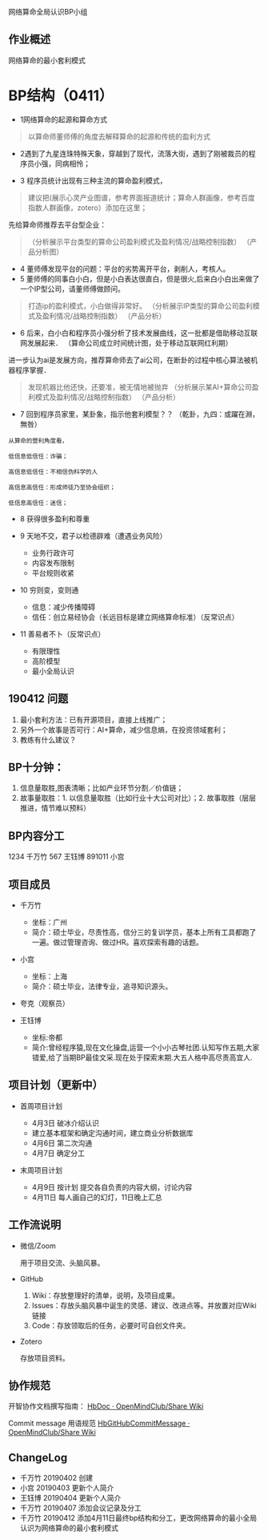 网络算命全局认识BP小组

## 作业概述

网络算命的最小套利模式

# BP结构（0411）

- 1网络算命的起源和算命方式
> 以算命师董师傅的角度去解释算命的起源和传统的盈利方式

- 2遇到了九星连珠特殊天象，穿越到了现代，流落大街，遇到了刚被裁员的程序员小强，同病相怜；

- 3 程序员统计出现有三种主流的算命盈利模式，
 > 建议把(展示心灵产业图谱，参考界面报道统计；算命人群画像，参考百度指数人群画像，zotero）添加在这里；

先给算命师推荐去平台型企业：
> （分析展示平台类型的算命公司盈利模式及盈利情况/战略控制指数）
（产品分析图）

- 4 董师傅发现平台的问题：平台的劣势离开平台，剥削人，考核人。
- 5 董师傅的同事白小白，但是小白表达很直白，但是很火,后来白小白出来做了一个IP型公司，请董师傅做顾问。
> 打造ip的盈利模式，小白做得非常好。
（分析展示IP类型的算命公司盈利模式及盈利情况/战略控制指数）
（产品分析）

- 6 后来，白小白和程序员小强分析了技术发展曲线，这一批都是借助移动互联网发展起来．
（算命公司成立时间统计图，处于移动互联网红利期）

进一步认为ai是发展方向，推荐算命师去了ai公司，在断卦的过程中核心算法被机器程序掌握．

> 发现机器比他还快，还要准，被无情地被抛弃
（分析展示某AI+算命公司盈利模式及盈利情况/战略控制指数）
（产品分析）
- 7 回到程序员家里，某卦象，指示他套利模型？？
（乾卦，九四：或躍在淵，無咎）
> 
    从算命的营利角度看，

    低信息低信任：诈骗；

    高信息低信任：不相信伪科学的人

    高信息高信任：形成师徒乃至协会组织；

    低信息高信任：迷信；

- 8 获得很多盈利和尊重
- 9 天地不交，君子以检德辟难（遭遇业务风险）

  - 业务行政许可
  - 内容发布限制
  - 平台规则收紧

- 10 穷则变，变则通

  - 信息：减少传播障碍
  - 信任：创立易经协会（长远目标是建立网络算命标准）（反常识点）

- 11 善易者不卜（反常识点）

  - 有限理性
  - 高阶模型
  - 最小全局认识

## 190412 问题
1. 最小套利方法：已有开源项目，直接上线推广；
2. 另外一个故事是否可行：AI+算命，减少信息熵，在投资领域套利；
3. 教练有什么建议？


## BP十分钟：
1. 信息量取胜,图表清晰；比如产业环节分割／价值链；
2. 故事量取胜：1. 以信息量取胜（比如行业十大公司对比）；2. 故事取胜（层层推进，情节难以预料） 


## BP内容分工
1234 千万竹 567 王钰博 891011 小宫

## 项目成员

- 千万竹
    - 坐标：广州
    - 简介：硕士毕业，尽责性高，信分三的复训学员，基本上所有工具都跑了一遍。做过管理咨询、做过HR。喜欢探索有趣的话题。
- 小宫   
    - 坐标：上海
    - 简介：硕士毕业，法律专业，追寻知识源头。
- 夸克（观察员）
    
- 王钰博
    - 坐标:帝都
    - 简介:曾经程序猿,现在文化操盘,运营一个小小古琴社团.认知写作五期,大家错爱,给了当期BP最佳文采.现在处于探索末期.大五人格中高尽责高宜人.
    
## 项目计划（更新中）

- 首周项目计划
    - 4月3日 破冰介绍认识 
    - 建立基本框架和确定沟通时间，建立商业分析数据库
    - 4月6日 第二次沟通 
    - 4月7日 确定分工

    
- 末周项目计划
    - 4月9日 按计划 提交各自负责的内容大纲，讨论内容
    - 4月11日 每人画自己的幻灯，11日晚上汇总


## 工作流说明

- 微信/Zoom

  用于项目交流、头脑风暴。

- GitHub

  1. Wiki：存放整理好的清单，说明，及项目成果。
  2. Issues：存放头脑风暴中诞生的灵感、建议、改进点等。并放置对应Wiki链接
  3. Code：存放领取后的任务，必要时可自创文件夹。

- Zotero

  存放项目资料。


## 协作规范

开智协作文档撰写指南： [HbDoc · OpenMindClub/Share Wiki](https://github.com/OpenMindClub/Share/wiki/HbDoc) 

Commit message 用语规范 [HbGitHubCommitMessage · OpenMindClub/Share Wiki](https://github.com/OpenMindClub/Share/wiki/HbGitHubCommitMessage) 

## ChangeLog
- 千万竹 20190402 创建
- 小宫  20190403  更新个人简介
- 王钰博  20190404  更新个人简介
- 千万竹 20190407 添加会议记录及分工
- 千万竹 20190412 添加4月11日最终bp结构和分工，更改网络算命的最小全局认识为网络算命的最小套利模式
